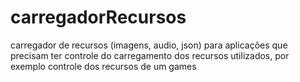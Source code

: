 carregadorRecursos
==================

carregador de recursos (imagens, audio, json) para aplicações que precisam ter controle do carregamento dos recursos utilizados, por exemplo controle dos recursos de um games